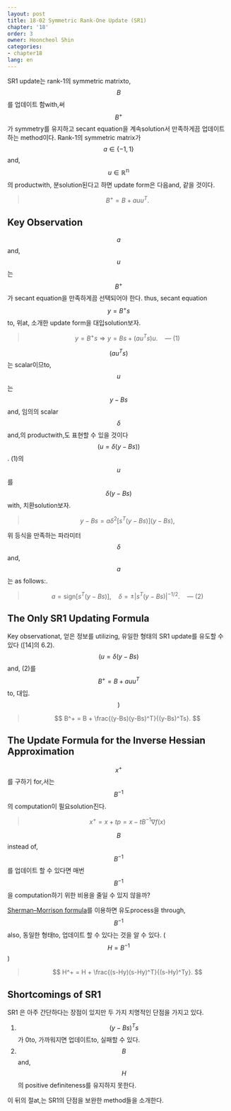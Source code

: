 ```yaml
---
layout: post
title: 18-02 Symmetric Rank-One Update (SR1)
chapter: '18'
order: 3
owner: Hooncheol Shin
categories:
- chapter18
lang: en
---
```


SR1 update는 rank-1의 symmetric matrixto, $$B$$를 업데이트 함with,써 $$B^+$$가 symmetry를 유지하고 secant equation을 계속solution서 만족하게끔 업데이트하는 method이다. Rank-1의 symmetric matrix가 $$a \in \left\{-1, 1\right\}$$and, $$u \in \mathbb{R^n}$$의 productwith, 분solution된다고 하면 update form은 다음and, 같을 것이다.

>$$B^+ = B + auu^T.$$

## Key Observation
$$a$$and, $$u$$는 $$B^+$$가 secant equation을 만족하게끔 선택되어야 한다. thus, secant equation $$y = B^+s$$to, 위at, 소개한 update form을 대입solution보자.

>$$y = B^+s \Rightarrow y = Bs + (au^Ts)u. \quad \text{--- (1)}$$

$$(au^Ts)$$는 scalar이므to, $$u$$는 $$y-Bs$$and, 임의의 scalar $$\delta$$and,의 productwith,도 표현할 수 있을 것이다 $$\big( u = \delta(y - Bs) \big)$$. (1)의 $$u$$를 $$\delta(y - Bs)$$with, 치환solution보자.

>$$y-Bs = a\delta^2 \big[ s^T(y - Bs) \big] (y -Bs),$$

위 등식을 만족하는 파라미터 $$\delta$$and, $$a$$는 as follows:.

>$$a = \text{sign} \big[ s^T (y - Bs) \big], \quad \delta = \pm | s^T(y-Bs) |^{-1/2}. \quad \text{--- (2)}$$

## The Only SR1 Updating Formula
Key observationat, 얻은 정보를 utilizing, 유일한 형태의  SR1 update를 유도할 수 있다 ([14]의 6.2). <br/>
$$\big( u = \delta (y - Bs)$$ and, (2)를 $$B^+ = B + auu^T$$to, 대입. $$\big)$$

>$$
>B^+ = B + \frac{(y-Bs)(y-Bs)^T}{(y-Bs)^Ts}.
>$$
>

## The Update Formula for the Inverse Hessian Approximation

$$x^+$$를 구하기 for,서는 $$B^{-1}$$의 computation이 필요solution진다.

>$$x^+ = x + tp = x - tB^{-1}\nabla f(x)$$

$$B$$ instead of, $$B^{-1}$$를 업데이트 할 수 있다면 매번 $$B^{-1}$$을 computation하기 위한 비용을 줄일 수 있지 않을까?

[Sherman–Morrison formula](https://en.wikipedia.org/wiki/Sherman%E2%80%93Morrison_formula)를 이용하면 유도process을 through, $$B^{-1}$$ also, 동일한 형태to, 업데이트 할 수 있다는 것을 알 수 있다. ($$H = B^{-1}$$)

>$$
>H^+ = H + \frac{(s-Hy)(s-Hy)^T}{(s-Hy)^Ty}.
>$$

## Shortcomings of SR1

SR1 은 아주 간단하다는 장점이 있지만 두 가지 치명적인 단점을 가지고 있다.

1. $$(y-Bs)^Ts$$가 0to, 가까워지면 업데이트to, 실패할 수 있다.
2. $$B$$and, $$H$$의 positive definiteness를 유지하지 못한다.

이 뒤의 절at,는 SR1의 단점을 보완한 method들을 소개한다. 